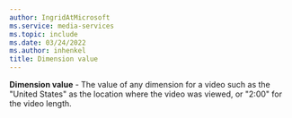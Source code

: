```yaml
---
author: IngridAtMicrosoft
ms.service: media-services
ms.topic: include
ms.date: 03/24/2022
ms.author: inhenkel
title: Dimension value
---
```


**Dimension value** - The value of any dimension for a video such as the "United States" as the location where the video was viewed, or "2:00" for the video length.
